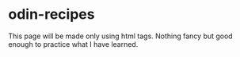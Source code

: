 # odin-recipes
This page will be made only using html tags. Nothing fancy but good enough to practice what I have learned.